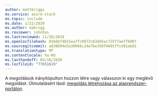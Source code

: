 ```yaml
---
author: mattbriggs
ms.service: azure-stack
ms.topic: include
ms.date: 1/22/2020
ms.author: mabrigg
ms.reviewer: johnhas
ms.lastreviewed: 11/26/2018
ms.openlocfilehash: 01b6bf4815ea7fc0972c63dd5ac725f7aeffb90f
ms.sourcegitcommit: a630894e5a38666c24e7be350f4691ffce81ab81
ms.translationtype: MT
ms.contentlocale: hu-HU
ms.lasthandoff: 04/16/2020
ms.locfileid: "77651619"
---
```

A megoldások irányítópulton hozzon létre vagy válasszon ki egy meglévő megoldást. Útmutatásért lásd: [megoldás létrehozása az alaprendszer-portálon](../azure-stack-vaas-key-concepts.md#create-a-solution-in-the-azure-stack-hub-validation-portal).